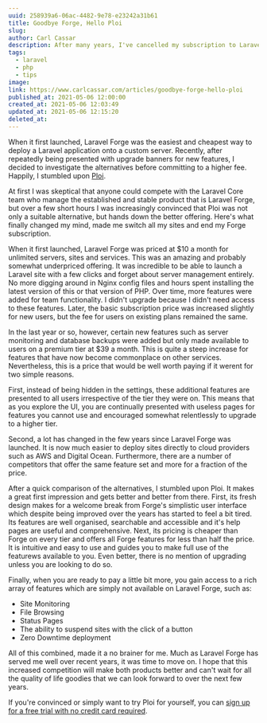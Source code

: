 ```yaml
---
uuid: 258939a6-06ac-4482-9e78-e23242a31b61
title: Goodbye Forge, Hello Ploi
slug: 
author: Carl Cassar
description: After many years, I've cancelled my subscription to Laravel Forge in favour of Ploi. Here's why...
tags:
  - laravel
  - php
  - tips
image: 
link: https://www.carlcassar.com/articles/goodbye-forge-hello-ploi
published_at: 2021-05-06 12:00:00
created_at: 2021-05-06 12:03:49
updated_at: 2021-05-06 12:15:20
deleted_at:
---
```

When it first launched, Laravel Forge was the easiest and cheapest way to deploy a Laravel application onto a custom server. Recently, after repeatedly being presented with upgrade banners for new features, I decided to investigate the alternatives before committing to a higher fee. Happily, I stumbled upon [Ploi](https://ploi.io/register?referrer=Q0CPw1eA85vsBxHgTf0G).

At first I was skeptical that anyone could compete with the Laravel Core team who manage the established and stable product that is Laravel Forge, but over a few short hours I was increasingly convinced that Ploi was not only a suitable  alternative, but hands down the better offering. Here's what finally changed my mind, made me switch all my sites and end my Forge subscription.

When it first launched, Laravel Forge was priced at $10 a month for unlimited servers, sites and services. This was an amazing and probably somewhat underpriced offering. It was incredible to be able to launch a Laravel site with a few clicks and forget about server management entirely. No more digging around in Nginx config files and hours spent installing the latest version of this or that version of PHP. Over time, more features were added for team functionality. I didn't upgrade because I didn't need access to these features. Later, the basic subscription price was increased slightly for new users, but the fee for users on existing plans remained the same. 

In the last year or so, however, certain new features such as server monitoring and database backups were added but only made available to users on a premium tier at $39 a month. This is quite a steep increase for features that have now become commonplace on other services. Nevertheless, this is a price that would be well worth paying if it werent for two simple reasons.

First, instead of being hidden in the settings, these additional features are presented to all users irrespective of the tier they were on. This means that as you explore the UI, you are continually presented with useless pages for features you cannot use and encouraged somewhat relentlessly to upgrade to a higher tier.

Second, a lot has changed in the few years since Laravel Forge was launched. It is now much easier to deploy sites directly to cloud providers such as AWS and Digital Ocean. Furthermore, there are a number of competitors that offer the same feature set and more for a fraction of the price.

After a quick comparison of the alternatives, I stumbled upon Ploi. It makes a great first impression and gets better and better from there. First, its fresh design makes for a welcome break from Forge's simplistic user interface which despite being improved over the years has started to feel a bit tired. Its features are well organised, searchable and accessible and it's help pages are useful and comprehensive. Next, its pricing is cheaper than Forge on every tier and offers all Forge features for less than half the price. It is intuitive and easy to use and guides you to make full use of the featurews available to you. Even better, there is no mention of upgrading unless you are looking to do so.

Finally, when you are ready to pay a little bit more, you gain access to a rich array of features which are simply not available on Laravel Forge, such as:

- Site Monitoring
- File Browsing
- Status Pages
- The ability to suspend sites with the click of a button
- Zero Downtime deployment

All of this combined, made it a no brainer for me. Much as Laravel Forge has served me well over recent years, it was time to move on. I hope that this increased competition will make both products better and can't wait for all the quality of life goodies that we can look forward to over the next few years.

If you're convinced or simply want to try Ploi for yourself, you can [sign up for a free trial with no credit card required](https://ploi.io/register?referrer=Q0CPw1eA85vsBxHgTf0G).
